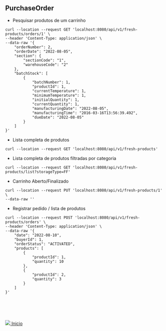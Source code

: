 ## PurchaseOrder

- Pesquisar produtos de um carrinho
```
curl --location --request GET 'localhost:8080/api/v1/fresh-products/orders/1' \
--header 'Content-Type: application/json' \
--data-raw '{
    "orderNumber": 2,
    "orderDate": "2022-08-05",
    "section": {
        "sectionCode": "1",
        "warehouseCode": "2"
    },
    "batchStock": [
        {
            "batchNumber": 1,
            "productId": 1,
            "currentTemperature": 1,
            "minimumTemperature": 1,
            "initialQuantity": 1,
            "currentQuantity": 1,
            "manufacturingDate": "2022-08-05",
            "manufacturingTime": "2016-03-16T13:56:39.492",
            "dueDate": "2022-08-05"
        }
    ]
}'
```

- Lista completa de produtos
```
curl --location --request GET 'localhost:8080/api/v1/fresh-products'
```

- Lista completa de produtos filtradas por categoria
```
curl --location --request GET 'localhost:8080/api/v1/fresh-products/list?storageType=FF'
```

- Carrinho Aberto/Finalizado
```
curl --location --request PUT 'localhost:8080/api/v1/fresh-products/1' \
--data-raw ''
```

- Registrar pedido / lista de produtos
```
curl --location --request POST 'localhost:8080/api/v1/fresh-products/orders' \
--header 'Content-Type: application/json' \
--data-raw '{
    "date": "2022-08-10",
    "buyerId": 1,
    "orderStatus": "ACTIVATED",
    "products": [
        {
            "productId": 1,
            "quantity": 10
        },
        {
            "productId": 2,
            "quantity": 3
        }
    ]
}'
```



<br><br><br><br>
<img src="https://img.icons8.com/ios/20/000000/login-rounded.png"/>[ Inicio](https://github.com/Vila-java/Projeto_Integrador/blob/develop/src/main/resources/documentation/Endpoint_Postman.md)